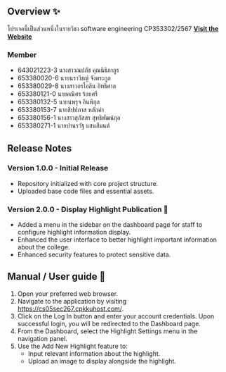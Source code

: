 <!-- [![Review Assignment Due Date](https://classroom.github.com/assets/deadline-readme-button-22041afd0340ce965d47ae6ef1cefeee28c7c493a6346c4f15d667ab976d596c.svg)](https://classroom.github.com/a/Bwpk2ByU) -->
<!-- [![Open in Visual Studio Code](https://classroom.github.com/assets/open-in-vscode-2e0aaae1b6195c2367325f4f02e2d04e9abb55f0b24a779b69b11b9e10269abc.svg)](https://classroom.github.com/online_ide?assignment_repo_id=17427673&assignment_repo_type=AssignmentRepo) -->

<!-- # Research Documents Management System  -->

## Overview ✨
โปรเจคนี้เป็นส่วนหนึ่งในรายวิชา software engineering CP353302/2567
**[Visit the Website](https://cs05sec267.cpkkuhost.com/)**

### Member
- 643021223-3    นางสาวณปภัช คุณนิธิภากูร
- 653380020-6    นายนราวิชญ์ จังตระกูล 
- 653380029-8    นางสาวอรไอลิน อิทธิศาล
- 653380121-0    นายคณิศร ร้อยศรี  
- 653380132-5    นายนพรุจ อินพิกุล 
- 653380153-7    นายสิปปภาส หลักคำ 
- 653380156-1    นางสาวสุภัสสร สุทธิพัฒน์กุล
- 653380271-1    นายปานรวัฐ แสนสีมนต์ 

## Release Notes 

### Version 1.0.0 - Initial Release
- Repository initialized with core project structure.
- Uploaded base code files and essential assets.
<!-- - Configured the initial schema for the research project database. -->

<!-- - Implemented core functionality for managing research documents.
- Added user authentication and authorization.
- Created user interface for document upload and management.
- Integrated search functionality for documents.
- Provided support for multiple document formats.
- Implemented basic error handling and logging. -->



### Version 2.0.0 - Display Highlight Publication 🚩
- Added a menu in the sidebar on the dashboard page for staff to configure highlight information display.
- Enhanced the user interface to better highlight important information about the college.
- Enhanced security features to protect sensitive data.


## Manual / User guide   📖
<!-- ### Accessing the Application -->
1. Open your preferred web browser.
2. Navigate to the application by visiting https://cs05sec267.cpkkuhost.com/.
3. Click on the Log In button and enter your account credentials. Upon successful login, you will be redirected to the Dashboard page.
4. From the Dashboard, select the Highlight Settings menu in the navigation panel.
5. Use the Add New Highlight feature to:
    - Input relevant information about the highlight.
    - Upload an image to display alongside the highlight. 
